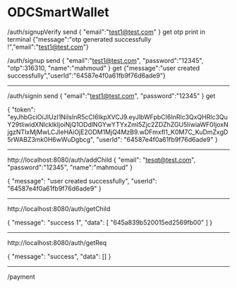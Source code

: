 # ODCSmartWallet

/auth/signupVerify
send 
{
    "email":"test1@test.com"
}
get 
otp print in terminal
{"message":"otp generated successfully !","email":"test1@test.com"}

/auth/signup
send 
{
    "email":"test1@test.com",
    "password":"12345",
    "otp":316310,
    "name":"mahmoud"
}
get
{"message":"user created successfully","userId":"64587e4f0a61fb9f76d6ade9"}

---

/auth/signin
send 
{
    "email":"test1@test.com",
    "password":"12345"
}
get

{
    "token": "eyJhbGciOiJIUzI1NiIsInR5cCI6IkpXVCJ9.eyJlbWFpbCI6InRlc3QxQHRlc3QuY29tIiwidXNlcklkIjoiNjQ1ODdlNGYwYTYxZmI5Zjc2ZDZhZGU5IiwiaWF0IjoxNjgzNTIxMjMwLCJleHAiOjE2ODM1MjQ4MzB9.wDFmxfI1_K0M7C_KuDmZxgD5rWABZ3mk0H6wWuDgbcg",
    "userId": "64587e4f0a61fb9f76d6ade9"
}

---

http://localhost:8080/auth/addChild
{ 
    "email": "tesqt@test.com",
    "password":"12345",
    "name":"mahmoud"
}


{
    "message": "user created successfully",
    "userId": "64587e4f0a61fb9f76d6ade9"
}

---

http://localhost:8080/auth/getChild

{
    "message": "success 1",
    "data": [
        "645a839b520015ed2569fb00"
    ]
}

---

http://localhost:8080/auth/getReq


{
    "message": "success",
    "data": []
}

---

/payment